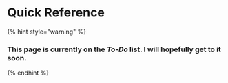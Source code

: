 # Quick Reference

{% hint style="warning" %}
### This page is currently on the _To-Do_ list. I will hopefully get to it soon.
{% endhint %}
